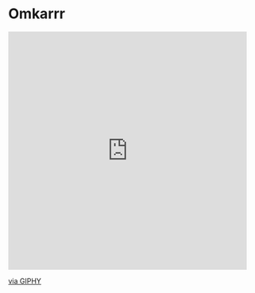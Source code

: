 # Omkarrr

<a href="instagram.com" target="_blank"><iframe src="https://giphy.com/embed/3o7bu7wtT19WfBAt0Y" width="480" height="480" frameBorder="0" class="giphy-embed" allowFullScreen></iframe><p><a href="https://giphy.com/gifs/loop-instagram-logo-3o7bu7wtT19WfBAt0Y">via GIPHY</a></p></a>


